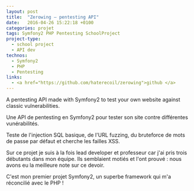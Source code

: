 ```yaml
---
layout: post
title:  "Zerowing – pentesting API"
date:   2016-04-26 15:22:18 +0100
categories: projet
tags: Symfony2 PHP Pentesting SchoolProject
project-type:
  - school project
  - API dev
technos:
  - Symfony2
  - PHP
  - Pentesting
links:
  - <a href="https://github.com/haterecoil/zerowing">github </a>
---
```

A pentesting API made with Symfony2 to test your own website against classic vulnerabilities.

Une API de pentesting en Symfony2 pour tester son site contre différentes vunérabilités.

Teste de l'injection SQL basique, de l'URL fuzzing, du bruteforce de mots de passe par défaut et cherche les failles XSS.

Sur ce projet je suis à la fois lead developer et professeur car j'ai pris trois débutants dans mon équipe.
Ils semblaient motiés et l'ont prouvé : nous avons eu la meilleure note sur ce devoir.

C'est mon premier projet Symfony2, un superbe framework qui m'a réconcilié avec le PHP !
